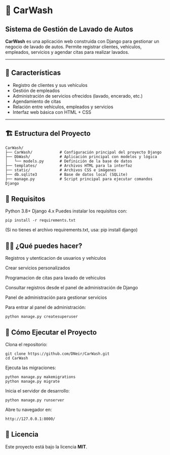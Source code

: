 ﻿

# 🚗 CarWash 
## Sistema de Gestión de Lavado de Autos

**CarWash** es una aplicación web construida con Django para gestionar un negocio de lavado de autos. Permite registrar clientes, vehículos, empleados, servicios y agendar citas para realizar lavados.

---

## 🧾 Características

- Registro de clientes y sus vehículos
- Gestión de empleados
- Administración de servicios ofrecidos (lavado, encerado, etc.)
- Agendamiento de citas
- Relación entre vehículos, empleados y servicios
- Interfaz web básica con HTML + CSS

---

## 🏗️ Estructura del Proyecto

```plaintext
CarWash/
├── CarWash/            # Configuración principal del proyecto Django
├── DbWash/             # Aplicación principal con modelos y lógica
│   └── models.py       # Definición de la base de datos
├── templates/          # Archivos HTML para la interfaz
├── static/             # Archivos CSS e imágenes
├── db.sqlite3          # Base de datos local (SQLite)
├── manage.py           # Script principal para ejecutar comandos Django
``` 
## 💾 Requisitos
Python 3.8+
Django 4.x
Puedes instalar los requisitos con:

```plaintext
pip install -r requirements.txt
```
(Si no tienes el archivo requirements.txt, usa: pip install django)

## 👨‍💻 ¿Qué puedes hacer?
Registros y utenticacion de usuarios y vehículos

Crear servicios personalizados

Programacion de citas para lavado de vehiculos

Consultar registros desde el panel de administración de Django

Panel de administración para gestionar servicios

Para entrar al panel de administración:
```plaintext
python manage.py createsuperuser
```

## 🚀 Cómo Ejecutar el Proyecto
Clona el repositorio:

```plaintext
git clone https://github.com/DNeir/CarWash.git
cd CarWash
```

Ejecuta las migraciones:

```plaintext
python manage.py makemigrations
python manage.py migrate
```
Inicia el servidor de desarrollo:

```plaintext
python manage.py runserver
```
Abre tu navegador en:

```plaintext
http://127.0.0.1:8000/
```
## 📄 Licencia
Este proyecto está bajo la licencia **MIT**.
